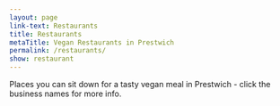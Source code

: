 ```yaml
---
layout: page
link-text: Restaurants
title: Restaurants
metaTitle: Vegan Restaurants in Prestwich
permalink: /restaurants/
show: restaurant
---
```


Places you can sit down for a tasty vegan meal in Prestwich - click the business names for more info.

